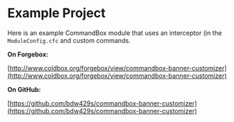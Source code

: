 # Example Project

Here is an example CommandBox module that uses an interceptor (in the `ModuleConfig.cfc` and custom commands. 

**On Forgebox:**

[http://www.coldbox.org/forgebox/view/commandbox-banner-customizer](http://www.coldbox.org/forgebox/view/commandbox-banner-customizer)

**On GitHub:**

[https://github.com/bdw429s/commandbox-banner-customizer](https://github.com/bdw429s/commandbox-banner-customizer)